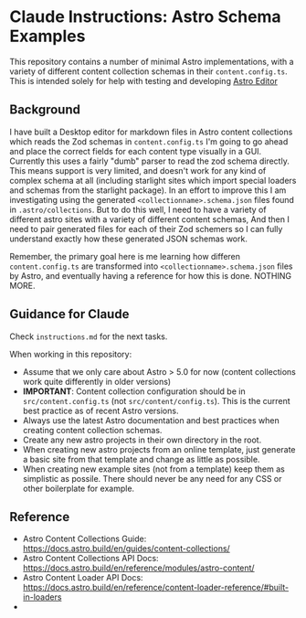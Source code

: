 # Claude Instructions: Astro Schema Examples

This repository contains a number of minimal Astro implementations, with a variety of different content collection schemas in their `content.config.ts`. This is intended solely for help with testing and developing [Astro Editor](https://astroeditor.danny.is/)

## Background

I have built a Desktop editor for markdown files in Astro content collections which reads the Zod schemas in `content.config.ts` I'm going to go ahead and place the correct fields for each content type visually in a GUI. Currently this uses a fairly "dumb" parser to read the zod schema directly. This means support is very limited, and doesn't work for any kind of complex schema at all (including starlight sites which import special loaders and schemas from the starlight package). In an effort to improve this I am investigating using the generated `<collectionname>.schema.json` files found in `.astro/collections`. But to do this well, I need to have a variety of different astro sites with a variety of different content schemas, And then I need to pair generated files for each of their Zod schemers so I can fully understand exactly how these generated JSON schemas work.

Remember, the primary goal here is me learning how differen `content.config.ts` are transformed into `<collectionname>.schema.json` files by Astro, and eventually having a reference for how this is done. NOTHING MORE.

## Guidance for Claude

Check `instructions.md` for the next tasks.

When working in this repository:

- Assume that we only care about Astro > 5.0 for now (content collections work quite differently in older versions)
- **IMPORTANT**: Content collection configuration should be in `src/content.config.ts` (not `src/content/config.ts`). This is the current best practice as of recent Astro versions.
- Always use the latest Astro documentation and best practices when creating content collection schemas.
- Create any new astro projects in their own directory in the root.
- When creating new astro projects from an online template, just generate a basic site from that template and change as little as possible.
- When creating new example sites (not from a template) keep them as simplistic as possile. There should never be any need for any CSS or other boilerplate for example.

## Reference

- Astro Content Collections Guide: https://docs.astro.build/en/guides/content-collections/
- Astro Content Collections API Docs: https://docs.astro.build/en/reference/modules/astro-content/
- Astro Content Loader API Docs: https://docs.astro.build/en/reference/content-loader-reference/#built-in-loaders
-
